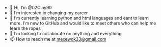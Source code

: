 - 👋 Hi, I’m @02Clay90
- 👀 I’m interested in changing my career
- 🌱 I’m currently learning python and html languages and eant to learn more. I'm new to GitHub and would like to meet others who can help me learn the ropes
- 💞️ I’m looking to collaborate on anything and everything
- 📫 How to reach me at mexewok33@gmail.com

<!---
02Clay90/02Clay90 is a ✨ special ✨ repository because its `README.md` (this file) appears on your GitHub profile.
You can click the Preview link to take a look at your changes.
--->

